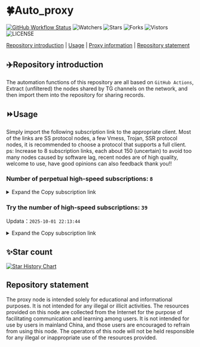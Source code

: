 # 🍀Auto_proxy
[![GitHub Workflow Status](https://img.shields.io/github/actions/workflow/status/PangTouY00/Auto_proxy/main.yml?branch=main)](https://github.com/PangTouY00/Auto_proxy/actions/workflows/main.yml?branch=main) 
![Watchers](https://img.shields.io/github/watchers/w1770946466/Auto_proxy) ![Stars](https://img.shields.io/github/stars/PangTouY00/Auto_proxy) ![Forks](https://img.shields.io/github/forks/w1770946466/Auto_proxy) ![Vistors](https://visitor-badge.laobi.icu/badge?page_id=PangTouY00.Auto_proxy) ![LICENSE](https://img.shields.io/badge/license-CC%20BY--SA%204.0-green.svg)

[Repository introduction](https://github.com/PangTouY00/Auto_proxy#Repositoryintroduction) | [Usage](https://github.com/PangTouY00/Auto_proxy#Usage) | [Proxy information](https://github.com/PangTouY00/Auto_proxy#Proxyinformation) | [Repository statement](https://github.com/PangTouY00/Auto_proxy#Repositorystatement)

## ✈️Repository introduction
The automation functions of this repository are all based on `GitHub Actions`,
Extract (unfiltered) the nodes shared by TG channels on the network, and then import them into the repository for sharing records.

## ⏩Usage
Simply import the following subscription link to the appropriate client. Most of the links are SS protocol nodes, a few Vmess, Trojan, SSR protocol nodes, it is recommended to choose a protocol that supports a full client.
ps: Increase to 8 subscription links, each about 150 (uncertain) to avoid too many nodes caused by software lag, recent nodes are of high quality, welcome to use, have good opinions can also feedback thank you!!

### Number of perpetual high-speed subscriptions: `8`

<details>
  <summary>Expand the Copy subscription link</summary>

  
- [Multiprotocol Base64 encoding](https://raw.githubusercontent.com/PangTouY00/Auto_proxy/main/Long_term_subscription1)
`https://raw.githubusercontent.com/PangTouY00/Auto_proxy/main/Long_term_subscription_num`
`Total number of merge nodes: 65`

- [Multiprotocol Base64 encoding](https://raw.githubusercontent.com/PangTouY00/Auto_proxy/main/Long_term_subscription1)
`https://raw.githubusercontent.com/PangTouY00/Auto_proxy/main/Long_term_subscription1`
`Total number of merge nodes: 9`

- [Multiprotocol Base64 encoding](https://raw.githubusercontent.com/PangTouY00/Auto_proxy/main/Long_term_subscription2)
`https://raw.githubusercontent.com/PangTouY00/Auto_proxy/main/Long_term_subscription2`
`Total number of merge nodes: 9`

- [Multiprotocol Base64 encoding](https://raw.githubusercontent.com/PangTouY00/Auto_proxy/main/Long_term_subscription3)
`https://raw.githubusercontent.com/PangTouY00/Auto_proxy/main/Long_term_subscription3`
`Total number of merge nodes: 9`

- [Multiprotocol Base64 encoding](https://raw.githubusercontent.com/PangTouY00/Auto_proxy/main/Long_term_subscription4)
`https://raw.githubusercontent.com/PangTouY00/Auto_proxy/main/Long_term_subscription4`
`Total number of merge nodes: 9`

- [Multiprotocol Base64 encoding](https://raw.githubusercontent.comPangTouY00/Auto_proxy/main/Long_term_subscription5)
`https://raw.githubusercontent.com/PangTouY00/Auto_proxy/main/Long_term_subscription5`
`Total number of merge nodes: 9`

- [Multiprotocol Base64 encoding](https://raw.githubusercontent.com/PangTouY00/Auto_proxy/main/Long_term_subscription6)
`https://raw.githubusercontent.com/PangTouY00/Auto_proxy/main/Long_term_subscription6`
`Total number of merge nodes: 9`

- [Multiprotocol Base64 encoding](https://raw.githubusercontent.com/PangTouY00/Auto_proxy/main/Long_term_subscription7)
`https://raw.githubusercontent.com/PangTouY00/Auto_proxy/main/Long_term_subscription7`
`Total number of merge nodes: 9`

- [Multiprotocol Base64 encoding](https://raw.githubusercontent.com/PangTouY00/Auto_proxy/main/Long_term_subscription8)
`https://raw.githubusercontent.com/PangTouY00/Auto_proxy/main/Long_term_subscription8`
`Total number of merge nodes: 2`

- [Clash subscription](https://raw.githubusercontent.com/PangTouY00/Auto_proxy/main/Long_term_subscription2.yaml)
`https://raw.githubusercontent.com/PangTouY00/Auto_proxy/main/Long_term_subscription1.yaml`


- [Clash subscription](https://raw.githubusercontent.com/PangTouY00/Auto_proxy/main/Long_term_subscription2.yaml)
`https://raw.githubusercontent.com/PangTouY00/Auto_proxy/main/Long_term_subscription2.yaml`


- [Clash subscription](https://raw.githubusercontent.com/PangTouY00/Auto_proxy/main/Long_term_subscription3.yaml)
`https://raw.githubusercontent.com/PangTouY00/Auto_proxy/main/Long_term_subscription3.yaml`
  
</details>

### Try the number of high-speed subscriptions: `39`
Updata：`2025-10-01 22:13:44`


<details>
  <summary>Expand the Copy subscription link</summary>  

























































































































































































































































































































































































































































































































































































































































































































































































































































































































































































































































































































































































































































































































































































































































































































































































































































































































































































































































































































































































































































































































































































































































































































































































































































































































































































































































































































































































































































































































































































































































































































































































































































































































































































































































































































































































































































































































































































































































































































































































































































































































































































































































































































































































































































































































































































































































































































































































































































































































































































































































































































































































































































































































































































































































































































































































































































































































































































































































































































































































































































































































































































































































































































































































































































































































































































































































































































































































































































































































































































































































































































































































































































































































































































































































































































































































































































































































































































































































































































































































































































































































































































































































































































































































































































































































































































































































































































































































































































































































































































































































































































































































































































































































































































































































































































































































































































































































































































































































































































































































































































































































































































































































































































































































































































































































































































































































































































































































































































































































































































































































































































































































































































































































































































































































































































































































































































































































































































































































































































































































































































































































































































































































































































































































































































































































































































































































































































































































































































































































































































































































































































































































































































































































































































































































































































































































































































































































































































































































































































































































































































































































































































































































































































































































































































































































































































































































































































































































































































































































































































































































































































































































































































































































































































































































































































































































































































































































































































































































































































































































































































































































































































































































































































































































































































































































































































































































































































































































































































































































































































































































































































































































































































































































































































































































































































































































































































































































































































































































































































































































































































































































































































































































































































































































































































































































































































































































































































































































































































































































































































































































































































































































































































































































































































































































































































































































































































































































































































































































































































































































































































































































































































































































































































































































































































































































































































































































































































































































































































































































































































































































































































































































































































































































































































































































































































































































































































































































































































































































































































































































































































































































































































































































































































































































































































































































































































































































































































































































































































































































































































































































































































































































































































































































































































































































































































































































































































































































































































































































































































































































































































































































































































































































































































































































































































































































































































































































































































































































































































































































>Trial subscription：
`https://gods1.dashicn.buzz/api/v1/client/subscribe?token=720af5a54f9377d292b1c2e8f08039b8`




>Trial subscription：
`https://wdawd.ldldfwq.top/api/v1/client/subscribe?token=845a4c2efc256644526d0844c7a97864`




>Trial subscription：
`https://skt.shuiyun.org/api/v1/client/subscribe?token=7103729892b1153d9df8a15bc1414c56`




>Trial subscription：
`https://edg.shuiyun.cc/api/v1/client/subscribe?token=5f056d1671bdff5cf0343da071b8ec98`




>Trial subscription：
`https://dl.vfkum.website/api/v1/client/subscribe?token=f23c5c576de6350c925d6dbde136d682`




>Trial subscription：
`https://kingfisher.top/api/v1/client/subscribe?token=b6eddc65255be5696cdce65884ef9a29`




>Trial subscription：
`https://nekocloud.xx.kg/api/v1/client/subscribe?token=99f54520414372713eebe430a28d292b`




>Trial subscription：
`https://dabai.easygame.my/api/v1/client/subscribe?token=b572debac54a58261a58904b74c2c0d1`




>Trial subscription：
`https://asdaw.leidwxzcw.xyz/api/v1/client/subscribe?token=4a3ff4c4738bb292b47b699379a5e8fa`




>Trial subscription：
`https://api.skrspc.org/api/v1/client/subscribe?token=5c6f5f490e9c1550a2e4301b6dd0a478`




>Trial subscription：
`https://ylccloud.top/api/v1/client/subscribe?token=0449bd1e3a782aa8dde879fcf035ffc7`




>Trial subscription：
`https://xiaoby.com/api/v1/client/subscribe?token=80b54231dc21e60e698d4438d72aa370`




>Trial subscription：
`https://ldld.whtjdasha.com/api/v1/client/subscribe?token=0042d2db6bcc33148637e691a7e45bab`




>Trial subscription：
`https://mugagw.leidwxzcw.xyz/api/v1/client/subscribe?token=e8861c44e7cb54beab7973b2e994b437`




>Trial subscription：
`https://cfvpn.com/api/v1/client/subscribe?token=40a05a677b98cea3868de4401586106f`




>Trial subscription：
`https://old-v2b.linkedton.com/api/v1/client/subscribe?token=352668c91ed9f5f6514616c4963b444b`




>Trial subscription：
`https://nekocloud.qzz.io/api/v1/client/subscribe?token=9976bb50e55bea50fcd7e55909e87ff7`




>Trial subscription：
`https://slianvpn.com/api/v1/client/subscribe?token=0a1c6e8e241829d5ac39cac86c78a4cd`




>Trial subscription：
`https://linlujs.cloud/api/v1/client/subscribe?token=69b590cfa00af30931b44c90a3733978`




>Trial subscription：
`https://ld88.nxxbbf.com/api/v1/client/subscribe?token=cb34b46a837aa4c3e519fc490b01a890`




>Trial subscription：
`https://gods2.dashicn.buzz/api/v1/client/subscribe?token=df01d69d698bba1b33377f8fd82fd10e`




>Trial subscription：
`https://qingyun.zybs.eu.org/api/v1/client/subscribe?token=a801765e0a3fd9645bcf25576fd41a3c`




>Trial subscription：
`https://newbee.cyou/api/v1/client/subscribe?token=de86e7b5897e87c24f10f84e505f9aac`




>Trial subscription：
`https://v2s.ip-ddns.com/api/v1/client/subscribe?token=4613ce8533f2d384b7d2ea902e6dba8e`




>Trial subscription：
`https://sufujia.top/api/v1/client/subscribe?token=f6996173107f1cdc74d4534030e18db4`




>Trial subscription：
`https://xiaohuolongjc.top/api/v1/client/subscribe?token=86d66aa632dde5d92d4d48cb6d5c1ca7`




>Trial subscription：
`https://a.guojiajia.filegear-sg.me/api/v1/client/subscribe?token=f296b84ee3c442a1812b78a5f28e375a`




>Trial subscription：
`https://cn.newbee.cyou/api/v1/client/subscribe?token=e859b937f2da60b03435a924e35b3131`




>Trial subscription：
`https://www.camael.top/api/v1/client/subscribe?token=c21c11a43e04a3bf99f921c21e31df22`




>Trial subscription：
`https://dashuai.us/api/v1/client/subscribe?token=97e8b2defd42622700a997d1ad3e45b6`




>Trial subscription：
`https://gods3.dashicn.buzz/api/v1/client/subscribe?token=e730d40efd9a2a52672ab4cdff7dd29e`




>Trial subscription：
`https://yywhale.com/api/v1/client/subscribe?token=225553ec0b7b9ce51f020b0fa2a67729`




>Trial subscription：
`https://slianvpn.top/api/v1/client/subscribe?token=af401b7a97effea98d486ef75c8e815d`




>Trial subscription：
`https://www.eeevpn.com/api/v1/client/subscribe?token=390afc57e283affaa01ffe598af6289f`




>Trial subscription：
`https://multiserver.multiserveradelshoop.com/api/v1/client/subscribe?token=d3ef25ba5d60319a13b02dabc67d3c03`




>Trial subscription：
`http://107.173.31.17/api/v1/client/subscribe?token=3c8d3808062ca9aa546897dc6646e8aa`




>Trial subscription：
`https://go.yueyun.de/api/v1/client/subscribe?token=e8eed07701798ef7d22ff16335a1ebc9`




>Trial subscription：
`https://proxy.txsb.fun/api/v1/client/subscribe?token=e9533d6748ea0217dca6a89e53781977`




>Trial subscription：
`https://ldldo.top/api/v1/client/subscribe?token=ade82861c1121cd4256bfb44013a1dbb`



</details>

## ✨Star count
[![Star History Chart](https://api.star-history.com/svg?repos=PangTouY00/Auto_proxy&type=Date)](https://star-history.com/#w1770946466/Auto_proxy&Date)



## Repository statement
The proxy node is intended solely for educational and informational purposes. It is not intended for any illegal or illicit activities. The resources provided on this node are collected from the Internet for the purpose of facilitating communication and learning among users. It is not intended for use by users in mainland China, and those users are encouraged to refrain from using this node. The operators of this node will not be held responsible for any illegal or inappropriate use of the resources provided.
